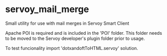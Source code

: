 # servoy_mail_merge

Small utility for use with mail merges in Servoy Smart Client

Apache POI is required and is included in the 'POI' folder. This folder needs to be moved to the Servoy developer's plugin folder prior to usage.

To test funcionality import 'dotxandoftToHTML.servoy' solution.